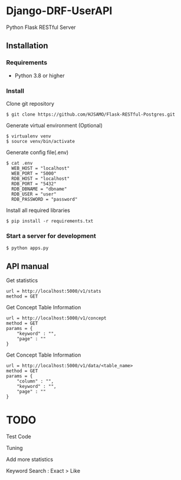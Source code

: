 # Django-DRF-UserAPI

Python Flask RESTful Server



## Installation	

### Requirements

* Python 3.8 or higher


### Install
Clone git repository

	$ git clone https://github.com/HJSAMO/Flask-RESTful-Postgres.git
  
Generate virtual environment (Optional)

	$ virtualenv venv
	$ source venv/bin/activate

Generate config file(.env)

	$ cat .env
	  WEB_HOST = "localhost"
	  WEB_PORT = "5000"
	  RDB_HOST = "localhost"
	  RDB_PORT = "5432"
	  RDB_DBNAME = "dbname"
	  RDB_USER = "user"
	  RDB_PASSWORD = "password"
  
Install all required libraries

	$ pip install -r requirements.txt

  
### Start a server for development
	$ python apps.py
	

## API manual

Get statistics

	url = http://localhost:5000/v1/stats
	method = GET

Get Concept Table Information

	url = http://localhost:5000/v1/concept
	method = GET
	params = {
        "keyword" : "",
		"page" : ""
    }

Get Concept Table Information

	url = http://localhost:5000/v1/data/<table_name>
	method = GET
	params = {
        "column" : "",
        "keyword" : "",
		"page" : ""
    }

# TODO

Test Code

Tuning

Add more statistics

Keyword Search : Exact > Like
